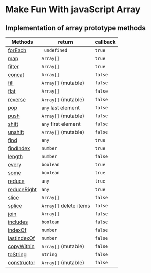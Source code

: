 # Make Fun With javaScript Array

## Implementation of array prototype methods

| Methods                                                                                                                      | return                 | callback |
| ---------------------------------------------------------------------------------------------------------------------------- | ---------------------- | -------- |
| [forEach](https://github.com/fahimfaisaal/makeFunWithJavaScriptArray/blob/main/methods_implementation/01_forEach.js)         | ` undefined`           | `true`   |
| [map](https://github.com/fahimfaisaal/makeFunWithJavaScriptArray/blob/main/methods_implementation/04_map.js)                 | `Array[]`              | `true`   |
| [filter](https://github.com/fahimfaisaal/makeFunWithJavaScriptArray/blob/main/methods_implementation/06_filter.js)           | `Array[]`              | `true`   |
| [concat](https://github.com/fahimfaisaal/makeFunWithJavaScriptArray/blob/main/methods_implementation/02_filter.js)           | `Array[]`              | `false`  |
| [fill](https://github.com/fahimfaisaal/makeFunWithJavaScriptArray/blob/main/methods_implementation/03_fill.js)               | `Array[]` (mutable)    | `false`  |
| [flat](https://github.com/fahimfaisaal/makeFunWithJavaScriptArray/blob/main/methods_implementation/05_flat.js)               | `Array[]`              | `false`  |
| [reverse](https://github.com/fahimfaisaal/makeFunWithJavaScriptArray/blob/main/methods_implementation/07_reverse.js)         | `Array[]` (mutable)    | `false`  |
| [pop](https://github.com/fahimfaisaal/makeFunWithJavaScriptArray/blob/main/methods_implementation/08_pop.js)                 | `any` last element     | `false`  |
| [push](https://github.com/fahimfaisaal/makeFunWithJavaScriptArray/blob/main/methods_implementation/09_push.js)               | `Array[]` (mutable)    | `false`  |
| [shift](https://github.com/fahimfaisaal/makeFunWithJavaScriptArray/blob/main/methods_implementation/10_shift.js)             | `any` first element    | `false`  |
| [unshift](https://github.com/fahimfaisaal/makeFunWithJavaScriptArray/blob/main/methods_implementation/11_unshift.js)         | `Array[]` (mutable)    | `false`  |
| [find](https://github.com/fahimfaisaal/makeFunWithJavaScriptArray/blob/main/methods_implementation/12_find.js)               | `any`                  | `true`   |
| [findIndex](https://github.com/fahimfaisaal/makeFunWithJavaScriptArray/blob/main/methods_implementation/13_findIndex.js)     | `number`               | `true`   |
| [length](https://github.com/fahimfaisaal/makeFunWithJavaScriptArray/blob/main/methods_implementation/14_length.js)           | `number`               | `false`  |
| [every](https://github.com/fahimfaisaal/makeFunWithJavaScriptArray/blob/main/methods_implementation/15_every.js)             | `boolean`              | `true`   |
| [some](https://github.com/fahimfaisaal/makeFunWithJavaScriptArray/blob/main/methods_implementation/16_some.js)               | `boolean`              | `true`   |
| [reduce](https://github.com/fahimfaisaal/makeFunWithJavaScriptArray/blob/main/methods_implementation/17_reduce.js)           | `any`                  | `true`   |
| [reduceRight](https://github.com/fahimfaisaal/makeFunWithJavaScriptArray/blob/main/methods_implementation/18_reduceRight.js) | `any`                  | `true`   |
| [slice](https://github.com/fahimfaisaal/makeFunWithJavaScriptArray/blob/main/methods_implementation/19_slice.js)             | `Array[]`              | `false`  |
| [splice](https://github.com/fahimfaisaal/makeFunWithJavaScriptArray/blob/main/methods_implementation/20_splice.js)           | `Array[]` delete items | `false`  |
| [join](https://github.com/fahimfaisaal/makeFunWithJavaScriptArray/blob/main/methods_implementation/21_join.js)               | `Array[]`              | `false`  |
| [includes](https://github.com/fahimfaisaal/makeFunWithJavaScriptArray/blob/main/methods_implementation/22_includes.js)       | `boolean`              | `false`  |
| [indexOf](https://github.com/fahimfaisaal/makeFunWithJavaScriptArray/blob/main/methods_implementation/23_indexOf.js)         | `number`               | `false`  |
| [lastIndexOf](https://github.com/fahimfaisaal/makeFunWithJavaScriptArray/blob/main/methods_implementation/24_lastIndexOf.js) | `number`               | `false`  |
| [copyWithin](https://github.com/fahimfaisaal/makeFunWithJavaScriptArray/blob/main/methods_implementation/25_copywithin.js)   | `Array[]` (mutable)    | `false`  |
| [toString](https://github.com/fahimfaisaal/makeFunWithJavaScriptArray/blob/main/methods_implementation/26_toString.js)       | `String`               | `false`  |
| [constructor](https://github.com/fahimfaisaal/makeFunWithJavaScriptArray/blob/main/methods_implementation/27_constructor.js) | `Array[]` (mutable)    | `false`  |
